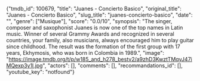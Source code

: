 {"tmdb_id": 100679, "title": "Juanes - Concierto Basico", "original_title": "Juanes - Concierto Basico", "slug_title": "juanes-concierto-basico", "date": "", "genre": ["Musique"], "score": "0.0/10", "synopsis": "The singer, composer and saxophonist Juanes is now one of the top names in Latin music. Winner of several Grammy Awards and recognized in several countries, your family, also musicians, always encouraged him to play guitar since childhood. The result was the formation of the first group with 17 years, Ekhymosis, who was born in Colombia in 1989.", "image": "https://image.tmdb.org/t/p/w185_and_h278_bestv2/a9zhD3KwztTMqyJ47iMQexp3y1l.jpg", "actors": [], "comments": [], "recommandations_id": [], "youtube_key": "notfound"}